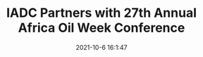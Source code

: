 ---
"title": "IADC Partners with 27th Annual Africa Oil Week Conference"
"date": "2021-10-6 16:1:47"
"feed_name": "IADC"
"feed_website": "https://www.iadc.org/"
"feed_rss": "https://www.iadc.org/feed/"
"link": "https://www.iadc.org/drillbits/iadc-partners-with-27th-annual-africa-oil-week-conference/"
"source": "None"
"file": "_posts/2021-1-1-44a774b89bc9db99275aff362dacbf7d1546ab3f.md"
"accident": "0"
"drilling": "0"
"dead": "0"
"injured": "0"
"arrested": "0"
"place": "unknown place"
"where": "unknown site"
"causes": "unknown"
"place_uri": "unknown place"
---